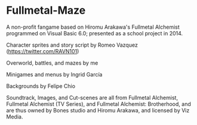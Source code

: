 # Fullmetal-Maze
A non-profit fangame based on Hiromu Arakawa's Fullmetal Alchemist programmed on Visual Basic 6.0; presented as a school project in 2014.

Character sprites and story script by Romeo Vazquez (https://twitter.com/RAVN101)

Overworld, battles, and mazes by me

Minigames and menus by Ingrid García

Backgrounds by Felipe Chio

Soundtrack, Images, and Cut-scenes are all from Fullmetal Alchemist, Fullmetal Alchemist (TV Series), and Fullmetal Alchemist: Brotherhood, 
and are thus owned by Bones studio and Hiromu Arakawa, and licensed by Viz Media.
